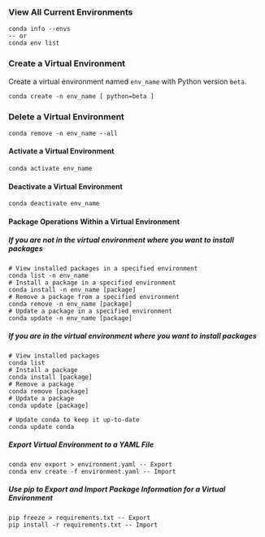 ### View All Current Environments

```shell
conda info --envs
-- or
conda env list
```

### Create a Virtual Environment

Create a virtual environment named `env_name` with Python version `beta`.

```shell
conda create -n env_name [ python=beta ]
```

### Delete a Virtual Environment

```shell
conda remove -n env_name --all
```

#### Activate a Virtual Environment

```shell
conda activate env_name
```

#### Deactivate a Virtual Environment

```shell
conda deactivate env_name
```

#### Package Operations Within a Virtual Environment

##### If you are not in the virtual environment where you want to install packages

```shell
# View installed packages in a specified environment
conda list -n env_name
# Install a package in a specified environment
conda install -n env_name [package]
# Remove a package from a specified environment
conda remove -n env_name [package]
# Update a package in a specified environment
conda update -n env_name [package]
```

##### If you are in the virtual environment where you want to install packages

```shell
# View installed packages
conda list
# Install a package
conda install [package]
# Remove a package
conda remove [package]
# Update a package
conda update [package]

# Update conda to keep it up-to-date
conda update conda
```

##### Export Virtual Environment to a YAML File

```shell
conda env export > environment.yaml -- Export
conda env create -f environment.yaml -- Import
```

##### Use pip to Export and Import Package Information for a Virtual Environment

```shell
pip freeze > requirements.txt -- Export
pip install -r requirements.txt -- Import
```